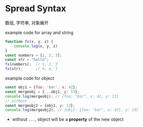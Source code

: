 # Spread Syntax

数组, 字符串, 对象展开

example code for array and string

```js
function fx(x, y, z) {
    console.log(x, y, z)
}
const numbers = [1, 2, 3];
const str = "hello";
fx(numbers);  // 1, 2, 3
fx(str);      // h, e, l
```

example code for object

```js
const obj1 = {foo: 'bar', x: 42};
const mergeobj = {...obj1, y: 13};
console.log(mergeobj); // {foo: "bar", x: 42, y: 13}
// without ...
const mergeobj2 = {obj1, y: 13};
console.log(mergeobj2); // {obj1: {foo: "bar", x: 42}, y: 13}
```

- without `...`, object will be a **property** of the new object
